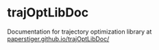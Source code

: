 # trajOptLibDoc
Documentation for trajectory optimization library at [paperstiger.github.io/trajOptLibDoc/](https://paperstiger.github.io/trajOptLibDoc/)

